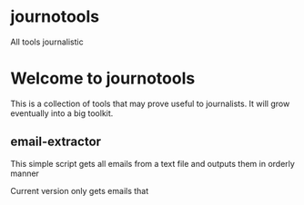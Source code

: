 # journotools
All tools journalistic

# Welcome to journotools
This is a collection of tools that may prove useful to journalists. It will grow eventually into a big toolkit.

## email-extractor
This simple script gets all emails from a text file and outputs them in orderly manner

Current version only gets emails that
